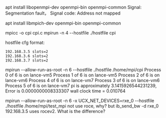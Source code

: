 apt install libopenmpi-dev openmpi-bin openmpi-common
Signal: Segmentation fault， Signal code: Address not mapped

apt install libmpich-dev openmpi-bin openmpi-common

mpicc -o cpi cpi.c
mpirun -n 4 --hostfile ./hostfile cpi

hostfile cfg format:

	192.168.3.5 slots=2
	192.168.3.6 slots=2
	192.168.3.7 slots=2

mpirun --allow-run-as-root -n 6 --hostfile ./hostfile /home/mpi/cpi
Process 0 of 6 is on lance-vm5
Process 1 of 6 is on lance-vm5
Process 2 of 6 is on lance-vm6
Process 4 of 6 is on lance-vm7
Process 3 of 6 is on lance-vm6
Process 5 of 6 is on lance-vm7
pi is approximately 3.1415926544231239, Error is 0.0000000008333307
wall clock time = 0.010764

mpirun --allow-run-as-root -n 6 -x UCX_NET_DEVICES=rxe_0 --hostfile ./hostfile /home/mpi/test_mpi
not use roce, why?
but ib_send_bw -d rxe_0 192.168.3.5 uses rocev2.
What is the difference?

